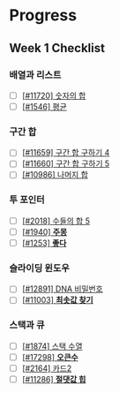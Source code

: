 # Progress

## Week 1 Checklist

### 배열과 리스트

- [ ] [[#11720] 숫자의 합](https://www.acmicpc.net/problem/11720)
- [ ] [[#1546] 평균](https://www.acmicpc.net/problem/1546)

### 구간 합

- [ ] [[#11659] 구간 합 구하기 4](https://www.acmicpc.net/problem/11659)
- [ ] [[#11660] 구간 합 구하기 5](https://www.acmicpc.net/problem/11660)
- [ ] [[#10986] 나머지 합](https://www.acmicpc.net/problem/10986)

### 투 포인터

- [ ] [[#2018] 수들의 합 5](https://www.acmicpc.net/problem/2018)
- [ ] [[#1940] **주몽**](https://www.acmicpc.net/problem/1940)
- [ ] [[#1253] **좋다**](https://www.acmicpc.net/problem/1253)

### 슬라이딩 윈도우

- [ ] [[#12891] DNA 비밀번호](https://www.acmicpc.net/problem/12891)
- [ ] [[#11003] **최솟값 찾기**](https://www.acmicpc.net/problem/11003)

### 스택과 큐

- [ ] [[#1874] 스택 수열](https://www.acmicpc.net/problem/1874)
- [ ] [[#17298] **오큰수**](https://www.acmicpc.net/problem/17298)
- [ ] [[#2164] 카드2](https://www.acmicpc.net/problem/2164)
- [ ] [[#11286] **절댓값 힙**](https://www.acmicpc.net/problem/11286)
